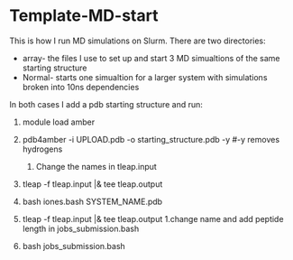 # Template-MD-start
This is how I run MD simulations on Slurm. There are two directories:
* array- the files I use to set up and start 3 MD simualtions of the same starting structure 
* Normal- starts one simualtion for a larger system with simulations broken into 10ns dependencies

In both cases I add a pdb starting structure and run:
1. module load amber
1. pdb4amber -i UPLOAD.pdb -o starting_structure.pdb -y #-y removes hydrogens 
	1. Change the names in tleap.input 
1. tleap -f tleap.input |& tee tleap.output
1. bash iones.bash SYSTEM_NAME.pdb 
1. tleap -f tleap.input |& tee tleap.output
	1.change name and add peptide length in jobs_submission.bash 

1. bash jobs_submission.bash 
